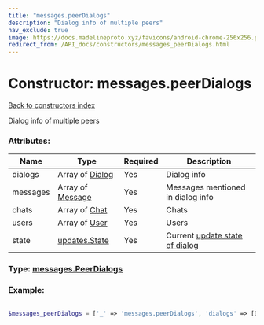 ```yaml
---
title: "messages.peerDialogs"
description: "Dialog info of multiple peers"
nav_exclude: true
image: https://docs.madelineproto.xyz/favicons/android-chrome-256x256.png
redirect_from: /API_docs/constructors/messages_peerDialogs.html
---
```

# Constructor: messages.peerDialogs  
[Back to constructors index](/API_docs/constructors/index.html)



Dialog info of multiple peers

### Attributes:

| Name     |    Type       | Required | Description |
|----------|---------------|----------|-------------|
|dialogs|Array of [Dialog](/API_docs/types/Dialog.html) | Yes|Dialog info|
|messages|Array of [Message](/API_docs/types/Message.html) | Yes|Messages mentioned in dialog info|
|chats|Array of [Chat](/API_docs/types/Chat.html) | Yes|Chats|
|users|Array of [User](/API_docs/types/User.html) | Yes|Users|
|state|[updates.State](/API_docs/constructors/updates.State.html) | Yes|Current [update state of dialog](https://core.telegram.org/api/updates)|



### Type: [messages.PeerDialogs](/API_docs/types/messages.PeerDialogs.html)


### Example:

```php

$messages_peerDialogs = ['_' => 'messages.peerDialogs', 'dialogs' => [Dialog, Dialog], 'messages' => [Message, Message], 'chats' => [Chat, Chat], 'users' => [User, User], 'state' => updates.State];
```  
